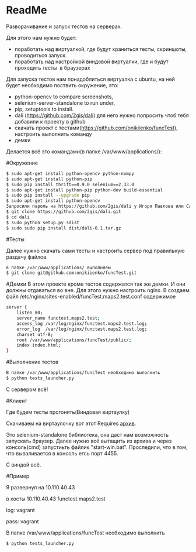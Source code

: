 ReadMe
========

Разворачивание и запуск тестов на серверах.

Для этого нам нужно будет:
- поработать над виртуалкой, где будут храниться тесты, скриншоты, проводиться запуск.
- поработать над настройкой виндовой виртуалки, где и будут проходить тесты  в браузерах

Для запуска тестов нам понадобпиться виртуалка с ubuntu, на ней будет необходимо поствить окружение, это:
- python-opencv to compare screenshots,
- selenium-server-standalone to run under,
- pip, setuptools to install.
- dali (https://github.com/2gis/dali) для него нужно попросить чтоб тебя добавили к проекту в github
- скачать проект с тестами(https://github.com/onikiienko/funcTest), настроить выполнить команду
- демки

Делается всё это командами(в папке /var/www/applications/):

#Окружение

```bash
$ sudo apt-get install python-opencv python-numpy
$ sudo apt-get install python-pip
$ sudo pip install thrift==0.9.0 selenium==2.33.0
$ sudo apt-get install python-pip python-dev build-essential
$ sudo pip install --upgrade pip
$ sudo apt-get install python-opencv
Запросили пароль на https://github.com/2gis/dali у Игоря Павлова или Саши Баяндина
$ git clone https://github.com/2gis/dali.git
$ cd dali
$ sudo python setup.py sdist
$ sudo sudo pip install dist/dali-0.1.tar.gz
```
#Тесты

Далее нужно скачать сами тесты и настроить сервер под правильную раздачу файлов.

```bash
в папке /var/www/applications/ выполняем
$ git clone git@github.com:onikiienko/funcTest.git
```
#Демки
В этом проекте кроме тестов содержатся так же демки. И они должны отдаваться во вне. Для этого нужно настроить nginx.
В создаем файл /etc/nginx/sites-enabled/funcTest.maps2.test.conf содержимое

```bash 
server {
    listen 80;
    server_name functest.maps2.test;
    access_log /var/log/nginx/functest.maps2.test.log;
    error_log  /var/log/nginx/functest.maps2.test.log;
    charset utf-8;
    root /var/www/applications/funcTest/public/;
    index index.html;
}
```

#Выполнение тестов

```bash 
В папке /var/www/applications/funcTest необходимо выполнить 
$ python tests_launcher.py
```

С сервером всё!

#Клиент

Где будем тесты прогонять(Виндовая виртаулку)

Скачиваем на виртаулочку вот этот 
Requires [архив](https://github.com/bayandin/selenium-launchers/archive/master.zip).

Это selenium-standalone библиотека, она даст нам возможность запускать браузер. Далее нужно всё вытащить из архива и через консоль(cmd) запустиьть файлик "start-win.bat". Проследили, что в том, что вываливается в консоль етсь порт 4455.

С виндой всё.

#Пример

Я развернул на 10.110.40.43

в хосты 10.110.40.43 functest.maps2.test

log: vagrant

pass: vagrant

В папке /var/www/applications/funcTest необходимо выполнить 
```bash 
$ python tests_launcher.py
```
